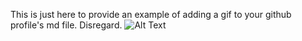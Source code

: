 This is just here to provide an example of adding a gif to your github profile's md file. Disregard.
![Alt Text](https://media.giphy.com/media/vFKqnCdLPNOKc/giphy.gif)



<!--
**kenpederson/kenpederson** is a ✨ _special_ ✨ repository because its `README.md` (this file) appears on your GitHub profile.

Here are some ideas to get you started:

- 🔭 I’m currently working on ...
- 🌱 I’m currently learning ...
- 👯 I’m looking to collaborate on ...
- 🤔 I’m looking for help with ...
- 💬 Ask me about ...
- 📫 How to reach me: ...
- 😄 Pronouns: ...
- ⚡ Fun fact: ...
-->
